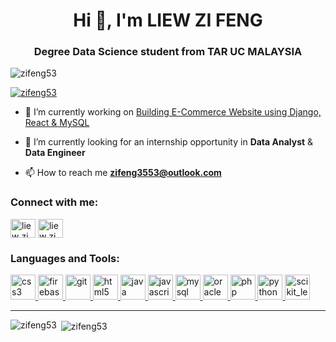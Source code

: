 <h1 align="center">Hi 👋, I'm LIEW ZI FENG</h1>
<h3 align="center">Degree Data Science student from TAR UC MALAYSIA</h3>

<p align="left"> <img src="https://komarev.com/ghpvc/?username=zifeng53&label=Profile%20views&color=0e75b6&style=flat" alt="zifeng53" /> </p>

<p align="left"> <a href="https://github.com/ryo-ma/github-profile-trophy"><img src="https://github-profile-trophy.vercel.app/?username=zifeng53" alt="zifeng53" /></a> </p>

- 🔭 I’m currently working on [Building E-Commerce Website using Django, React & MySQL](https://github.com/zifeng53/ECOMWEBSITE)

- 🌱 I’m currently looking for an internship opportunity in **Data Analyst** & **Data Engineer**

- 📫 How to reach me **zifeng3553@outlook.com**

<h3 align="left">Connect with me:</h3>
<p align="left">
<a href="https://linkedin.com/in/liew-zi-feng-4657361b2" target="blank"><img align="center" src="https://cdn.jsdelivr.net/npm/simple-icons@3.0.1/icons/linkedin.svg" alt="liew zi feng" height="30" width="40" /></a>
<a href="https://kaggle.com/liewzifeng" target="blank"><img align="center" src="https://cdn.jsdelivr.net/npm/simple-icons@3.0.1/icons/kaggle.svg" alt="liew zi feng" height="30" width="40" /></a>
</p>

<h3 align="left">Languages and Tools:</h3>
<p align="left"> </a> <a href="https://www.w3schools.com/css/" target="_blank"> <img src="https://devicons.github.io/devicon/devicon.git/icons/css3/css3-original-wordmark.svg" alt="css3" width="40" height="40"/> </a> <a href="https://firebase.google.com/" target="_blank"> <img src="https://www.vectorlogo.zone/logos/firebase/firebase-icon.svg" alt="firebase" width="40" height="40"/> </a> <a href="https://git-scm.com/" target="_blank"> <img src="https://www.vectorlogo.zone/logos/git-scm/git-scm-icon.svg" alt="git" width="40" height="40"/> </a> <a href="https://www.w3.org/html/" target="_blank"> <img src="https://devicons.github.io/devicon/devicon.git/icons/html5/html5-original-wordmark.svg" alt="html5" width="40" height="40"/> </a> <a href="https://www.java.com" target="_blank"> <img src="https://devicons.github.io/devicon/devicon.git/icons/java/java-original-wordmark.svg" alt="java" width="40" height="40"/> </a> <a href="https://developer.mozilla.org/en-US/docs/Web/JavaScript" target="_blank"> <img src="https://devicons.github.io/devicon/devicon.git/icons/javascript/javascript-original.svg" alt="javascript" width="40" height="40"/> </a> <a href="https://www.mysql.com/" target="_blank"> <img src="https://devicons.github.io/devicon/devicon.git/icons/mysql/mysql-original-wordmark.svg" alt="mysql" width="40" height="40"/> </a> <a href="https://www.oracle.com/" target="_blank"> <img src="https://devicons.github.io/devicon/devicon.git/icons/oracle/oracle-original.svg" alt="oracle" width="40" height="40"/> </a> <a href="https://www.php.net" target="_blank"> <img src="https://devicons.github.io/devicon/devicon.git/icons/php/php-original.svg" alt="php" width="40" height="40"/> </a> <a href="https://www.python.org" target="_blank"> <img src="https://devicons.github.io/devicon/devicon.git/icons/python/python-original.svg" alt="python" width="40" height="40"/> </a> <a href="https://scikit-learn.org/" target="_blank"> <img src="https://upload.wikimedia.org/wikipedia/commons/0/05/Scikit_learn_logo_small.svg" alt="scikit_learn" width="40" height="40"/> </a> </p>
<hr/>
<p><img align="left" src="https://github-readme-stats.vercel.app/api/top-langs?username=zifeng53&show_icons=true&locale=en&layout=compact" alt="zifeng53" /></p>

<p>&nbsp;<img align="center" src="https://github-readme-stats.vercel.app/api?username=zifeng53&show_icons=true&locale=en" alt="zifeng53" /></p>
